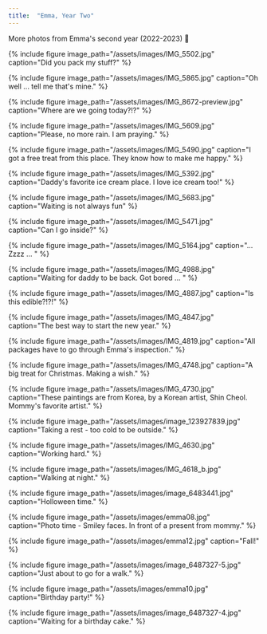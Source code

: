 ```yaml
---
title:  "Emma, Year Two"
---
```


More photos from Emma's second year (2022-2023) :feet:

{% include figure image_path="/assets/images/IMG_5502.jpg" caption="Did you pack my stuff?" %}
<!-- ,  -->

{% include figure image_path="/assets/images/IMG_5865.jpg" caption="Oh well ... tell me that's mine." %}
<!-- ,  -->

{% include figure image_path="/assets/images/IMG_8672-preview.jpg" caption="Where are we going today?!?" %}
<!-- ,  -->

{% include figure image_path="/assets/images/IMG_5609.jpg" caption="Please, no more rain. I am praying." %}
<!-- ,  -->

{% include figure image_path="/assets/images/IMG_5490.jpg" caption="I got a free treat from this place. They know how to make me happy." %}
<!-- 2023/3/5,  -->

{% include figure image_path="/assets/images/IMG_5392.jpg" caption="Daddy's favorite ice cream place. I love ice cream too!" %}
<!-- 2023/3/5,  -->

{% include figure image_path="/assets/images/IMG_5683.jpg" caption="Waiting is not always fun" %}
<!-- 2023/3/26,  -->

{% include figure image_path="/assets/images/IMG_5471.jpg" caption="Can I go inside?" %}
<!-- 2023/3/5,  -->

{% include figure image_path="/assets/images/IMG_5164.jpg" caption="... Zzzz ... " %}
<!-- 2023/2/4,  -->

{% include figure image_path="/assets/images/IMG_4988.jpg" caption="Waiting for daddy to be back. Got bored ... " %}
<!-- 2023/1/12,  -->

{% include figure image_path="/assets/images/IMG_4887.jpg" caption="Is this edible?!?!" %}
<!-- 2023/1/4,  -->

{% include figure image_path="/assets/images/IMG_4847.jpg" caption="The best way to start the new year." %}
<!-- 2023/1/1,  -->

{% include figure image_path="/assets/images/IMG_4819.jpg" caption="All packages have to go through Emma's inspection." %}
<!-- 2022/12/30,  -->

{% include figure image_path="/assets/images/IMG_4748.jpg" caption="A big treat for Christmas. Making a wish." %}
<!-- 2022/12/23,  -->

{% include figure image_path="/assets/images/IMG_4730.jpg" caption="These paintings are from Korea, by a Korean artist, Shin Cheol. Mommy's favorite artist." %}
<!-- 2022/12/23,  -->

<!--
{% include figure image_path="/assets/images/IMG_4686.jpg" caption="New pictures arrived!" %} 
 2022/12/22,  -->

{% include figure image_path="/assets/images/image_123927839.jpg" caption="Taking a rest - too cold to be outside." %} 
<!-- 2022/12/21,  -->

{% include figure image_path="/assets/images/IMG_4630.jpg" caption="Working hard." %} 
<!-- 2022/12/19,  -->

{% include figure image_path="/assets/images/IMG_4618_b.jpg" caption="Walking at night." %} 
<!-- 2022/12/19,  -->

<!--
{% include figure image_path="/assets/images/emma05.jpg" caption="Is this mine?" %}
 2022/11/6,  -->

{% include figure image_path="/assets/images/image_6483441.jpg" caption="Holloween time." %}
<!-- 2022/10/28,  -->

{% include figure image_path="/assets/images/emma08.jpg" caption="Photo time - Smiley faces. In front of a present from mommy." %}
<!-- 2022/10/26,  -->

{% include figure image_path="/assets/images/emma12.jpg" caption="Fall!" %}
<!-- 2022/10/22,  -->

{% include figure image_path="/assets/images/image_6487327-5.jpg" caption="Just about to go for a walk." %}
<!-- 2022/10/8,  -->

{% include figure image_path="/assets/images/emma10.jpg" caption="Birthday party!" %}
<!-- 2022/9/30,  -->

{% include figure image_path="/assets/images/image_6487327-4.jpg" caption="Waiting for a birthday cake." %}
<!-- 2022/9/30,  -->
